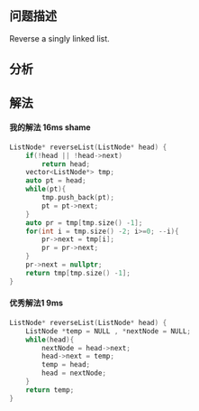 ## 问题描述
Reverse a singly linked list.


## 分析


## 解法

#### 我的解法 16ms shame
```cpp
ListNode* reverseList(ListNode* head) {
    if(!head || !head->next)
        return head;
    vector<ListNode*> tmp;
    auto pt = head;
    while(pt){
        tmp.push_back(pt);
        pt = pt->next;
    }
    auto pr = tmp[tmp.size() -1];
    for(int i = tmp.size() -2; i>=0; --i){
        pr->next = tmp[i];
        pr = pr->next;
    }
    pr->next = nullptr;
    return tmp[tmp.size() -1];
}
```
#### 优秀解法1 9ms
```cpp
ListNode* reverseList(ListNode* head) {
    ListNode *temp = NULL , *nextNode = NULL;
    while(head){
        nextNode = head->next;
        head->next = temp;
        temp = head;
        head = nextNode;
    }
    return temp;
}
```

